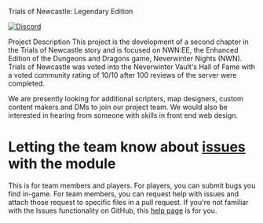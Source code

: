 Trials of Newcastle: Legendary Edition

[![Discord](https://img.shields.io/discord/434218790360973312?color=%232e9ee8&label=Discord&logo=discord)](https://discord.gg/YwzReK3)

Project Description
This project is the development of a second chapter in the Trials of Newcastle story and is focused on NWN:EE, the Enhanced Edition of  the Dungeons and Dragons game, Neverwinter Nights (NWN). Trials of Newcastle was voted into the Neverwinter Vault's Hall of Fame with a voted community rating of 10/10 after 100 reviews of the server were completed.

We are presently looking for additional scripters, map designers, custom content makers and DMs to join our project team. We would also be interested in hearing from someone with skills in front end web design.

# Letting the team know about [issues](https://github.com/trialsofnewcastle/Trials-Of-Newcastle/issues) with the module #

This is for team members and players. For players, you can submit bugs you find in-game. For team members, you can request help with issues and attach those request to specific files in a pull request. If you're not familiar with the Issues functionality on GitHub, this [help page](https://docs.github.com/en/rest/reference/issues) is for you.
